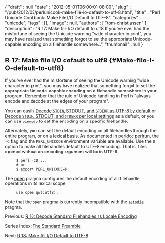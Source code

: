 {
   "draft" : null,
   "date" : "2012-05-01T06:00:01-08:00",
   "slug" : "/pub/2012/05/perlunicook-make-file-io-default-to-utf-8.html",
   "title" : "Perl Unicode Cookbook: Make File I/O Default to UTF-8",
   "categories" : "unicode",
   "tags" : [],
   "image" : null,
   "authors" : [
      "tom-christiansen"
   ],
   "description" : "℞ 17: Make ﬁle I/O default to utf8 If you've ever had the misfortune of seeing the Unicode warning \"wide character in print\", you may have realized that something forgot to set the appropriate Unicode-capable encoding on a filehandle somewhere...",
   "thumbnail" : null
}





℞ 17: Make ﬁle I/O default to utf8 {#Make-ﬁle-I-O-default-to-utf8}
----------------------------------

If you've ever had the misfortune of seeing the Unicode warning "wide
character in print", you may have realized that something forgot to set
the appropriate Unicode-capable encoding on a filehandle somewhere in
your program. Remember that the rule of Unicode handling in Perl is
"always encode and decode at the edges of your program".

You can easily [Decode `STDIN`, STDOUT, and `STDERR` as UTF-8 by
default](/media/_pub_2012_05_perlunicook-make-file-io-default-to-utf-8/perlunicook-decode-standard-filehandles-as-utf-8.html)
or [Decode `STDIN`, STDOUT, and `STDERR` per local
settings](/media/_pub_2012_05_perlunicook-make-file-io-default-to-utf-8/perlunicook-decode-standard-filehandles-as-locale-encoding.html)
as a default, or you can use
[`binmode`](http://perldoc.perl.org/functions/binmode.html) to set the
encoding on a specific filehandle.

Alternately, you can set the default encoding on all filehandles through
the entire program, or on a lexical basis. As documented in [perldoc
perlrun](http://perldoc.perl.org/perlrun.html), the `-C` flag and the
`PERL_UNICODE` environment variable are available. Use the `D` option to
make all filehandles default to UTF-8 encoding. That is, files opened
without an encoding argument will be in UTF-8:

         $ perl -CD ...
         # or
         $ export PERL_UNICODE=D

The [open](http://perldoc.perl.org/open.html) pragma configures the
default encoding of all filehandle operations in its lexical scope:

         use open qw(:utf8);

Note that the `open` pragma is currently incompatible with the
[`autodie`](http://perldoc.perl.org/autodie.html) pragma.

Previous: [℞ 16: Decode Standard Filehandles as Locale
Encoding](/media/_pub_2012_05_perlunicook-make-file-io-default-to-utf-8/perlunicook-decode-standard-filehandles-as-locale-encoding.html)

Series Index: [The Standard
Preamble](/media/_pub_2012_05_perlunicook-make-file-io-default-to-utf-8/perlunicook-standard-preamble.html)

Next: [℞ 18: Make All I/O Default to
UTF-8](/media/_pub_2012_05_perlunicook-make-file-io-default-to-utf-8/perlunicook-make-all-io-default-to-utf-8.html)


